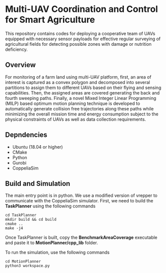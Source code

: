 # Multi-UAV Coordination and Control for Smart Agriculture 
This repository contains codes for deploying a cooperative team of UAVs equipped with necessary sensor payloads for effective regular surveying of agricultural fields for detecting possible zones with damage or nutrition deficiency.

## Overview 
For monitoring of a farm land using multi-UAV platform, first, an area of interest is captured as a convex polygon and decomposed into several partitions to assign them to different UAVs based on their flying and sensing capabilities. 
Then, the assigned areas are covered generating the back and fourth sweeping paths. Finally, a novel Mixed Integer Linear Programming (MILP) based optimum motion planning technique is developed to automatically generate collision free trajectories along these paths while minimizing the overall mission time and energy consumption subject to the physical constraints of UAVs as well as data collection requirements. 

## Depndencies

* Ubuntu (18.04 or higher)
* CMake 
* Python
* Gurobi
* CoppeliaSim

## Build and Simulation
The main entry point is in python. We use a modified version of vrepper to communicate with the CoppeliaSim simulator. First, we need to build the __TaskPlanner__ using the following commands
```
cd TaskPlanner
mkdir build && cd build 
cmake ..
make -j4
```
Once TaskPlanner is built, copy the __BenchmarkAreaCoverage__ executable and paste it to **MotionPlanner/cpp_lib** folder. 

To run the simulation, use the following commands
```
cd MotionPlanner 
python3 workspace.py
```

